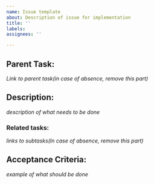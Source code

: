 ```yaml
---
name: Issue template
about: Description of issue for implementation
title: ''
labels: 
assignees: ''

---
```


## Parent Task: 
*Link to parent task(in case of absence, remove this part)*

## Description:
*description of what needs to be done*

### Related tasks:
*links to subtasks(In case of absence, remove this part)*

## Acceptance Criteria:
*example of what should be done*
